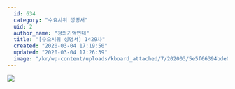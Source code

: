 ```yaml
---
  id: 634
  category: "수요시위 성명서"
  uid: 2
  author_name: "정의기억연대"
  title: "[수요시위 성명서] 1429차"
  created: "2020-03-04 17:19:50"
  updated: "2020-03-04 17:26:39"
  image: "/kr/wp-content/uploads/kboard_attached/7/202003/5e5f66394bde09774196.jpg"
---
```

![](/kr/wp-content/uploads/kboard_attached/7/202003/5e5f66394bde09774196.jpg)